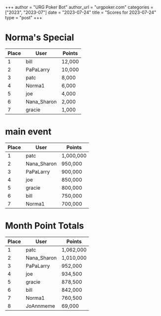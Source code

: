 +++
author = "URG Poker Bot"
author_url = "urgpoker.com"
categories = ["2023", "2023-07"]
date = "2023-07-24"
title = "Scores for 2023-07-24"
type = "post"
+++
# Norma's Special

| Place | User | Points |
|-------|------|--------|
| 1 | bill | 12,000 |
| 2 | PaPaLarry | 10,000 |
| 3 | patc | 8,000 |
| 4 | Norma1 | 6,000 |
| 5 | joe | 4,000 |
| 6 | Nana_Sharon | 2,000 |
| 7 | gracie | 1,000 |

# main event

| Place | User | Points |
|-------|------|--------|
| 1 | patc | 1,000,000 |
| 2 | Nana_Sharon | 950,000 |
| 3 | PaPaLarry | 900,000 |
| 4 | joe | 850,000 |
| 5 | gracie | 800,000 |
| 6 | bill | 750,000 |
| 7 | Norma1 | 700,000 |

# Month Point Totals

| Place | User | Points |
|-------|------|--------|
| 1 | patc | 1,062,000 |
| 2 | Nana_Sharon | 1,010,000 |
| 3 | PaPaLarry | 952,000 |
| 4 | joe | 934,500 |
| 5 | gracie | 878,500 |
| 6 | bill | 842,000 |
| 7 | Norma1 | 760,500 |
| 8 | JoAnnmeme | 69,000 |
